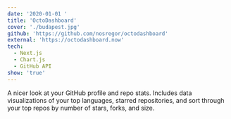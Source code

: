 ```yaml
---
date: '2020-01-01 '
title: 'OctoDashboard'
cover: './budapest.jpg'
github: 'https://github.com/nosregor/octodashboard'
external: 'https://octodashboard.now'
tech:
  - Next.js
  - Chart.js
  - GitHub API
show: 'true'
---
```


A nicer look at your GitHub profile and repo stats. Includes data visualizations of your top languages, starred repositories, and sort through your top repos by number of stars, forks, and size.
